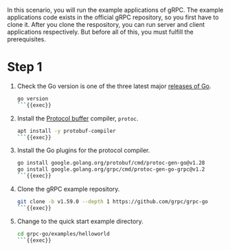 In this scenario, you will run the example applications of gRPC.
The example applications code exists in the official gRPC repository, so you first have to clone it.
After you clone the respository, you can run server and client applications respectively.
But before all of this, you must fulfill the prerequisites.

# Step 1

1. Check the Go version is one of the three latest major [releases of Go](https://go.dev/doc/devel/release).

    ```bash
    go version
    ```{{exec}}

1. Install the [Protocol buffer](https://developers.google.com/protocol-buffers) compiler, `protoc`.

    ```bash
    apt install -y protobuf-compiler
    ```{{exec}}

1. Install the Go plugins for the protocol compiler.

    ```bash
    go install google.golang.org/protobuf/cmd/protoc-gen-go@v1.28
    go install google.golang.org/grpc/cmd/protoc-gen-go-grpc@v1.2
    ```{{exec}}

1. Clone the gRPC example repository.

    ```bash
    git clone -b v1.59.0 --depth 1 https://github.com/grpc/grpc-go
    ```{{exec}}

1. Change to the quick start example directory.

    ```bash
    cd grpc-go/examples/helloworld
    ```{{exec}}
